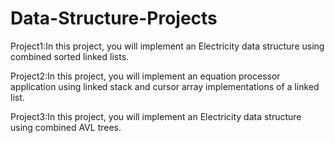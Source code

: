 # Data-Structure-Projects

 Project1:In this project, you will implement an Electricity data structure using combined sorted linked 
lists. 

Project2:In this project, you will implement an equation processor application using linked stack and cursor array 
implementations of a linked list.

Project3:In this project, you will implement an Electricity data structure using combined AVL trees.
